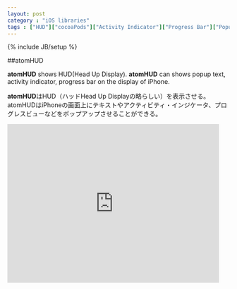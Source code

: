 ```yaml
---
layout: post
category : "iOS libraries"
tags : ["HUD"]["cocoaPods"]["Activity Indicator"]["Progress Bar"]["Popup Message"]
---
```

{% include JB/setup %}

##atomHUD

**atomHUD** shows HUD(Head Up Display). **atomHUD** can shows popup text, activity indicator, progress bar on the display of iPhone.

**atomHUD**はHUD（ハッドHead Up Displayの略らしい）を表示させる。atomHUDはiPhoneの画面上にテキストやアクティビティ・インジケータ、プログレスビューなどをポップアップさせることができる。

<iframe width="480" height="360" src="http://www.youtube.com/embed/WO82PoAczTc" frameborder="0"></iframe>